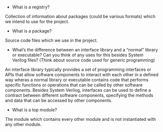 * What is a registry?

Collection of information about packages (could be various formats) which we intend to use for the project.


* What is a package?

Source code files which we use in the project.


* What’s the difference between an interface library and a “normal” library or executable? Can you think of any uses for this besides System Verilog files? (Think about source code used for generic programming)

An interface library typically provides a set of programming interfaces or APIs that allow software components to interact with each other in a defined way wheras a normal library or executable contains code that performs specific functions or operations that can be called by other software components. Besides System Verilog,  interfaces can be used to define a contract between different software components, specifying the methods and data that can be accessed by other components.


* What is a top module?

The module which contains every other module and is not instantiated with any other module.

